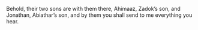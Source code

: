 Behold, their two sons are with them there, Ahimaaz, Zadok’s son, and Jonathan, Abiathar’s son, and by them you shall send to me everything you hear.
